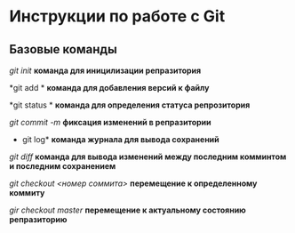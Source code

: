 # Инструкции по работе с Git

## Базовые команды

*git init* **команда для иницилизации репразитория**

*git add * **команда для добавления версий к файлу**

*git status * **команда для определения статуса репрозитория**

*git commit -m <messag>* **фиксация изменений в репразитории**

* git log* **команда журнала для вывода сохранений**

*git diff* **команда для вывода изменений между последним комминтом и последним сохранением** 

*git checkout <номер соммита>* **перемещение к определенному коммиту**

*gir checkout master* **перемещение к актуальному состоянию репразиторию**